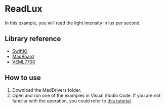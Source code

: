 # ReadLux

In this example, you will read the light intensity in lux per second.

## Library reference

* [SwiftIO](https://github.com/madmachineio/SwiftIO)
* [MadBoard](https://github.com/madmachineio/MadBoards)
* [VEML7700](https://github.com/madmachineio/MadDrivers/tree/main/Sources/VEML7700/VEML7700.swift)


## How to use

1. Download the MadDrivers folder.
2. Open and run one of the examples in Visual Studio Code. If you are not familiar with the operation, you could refer to [this tutorial](https://docs.madmachine.io/overview/advanced/run-example).
 